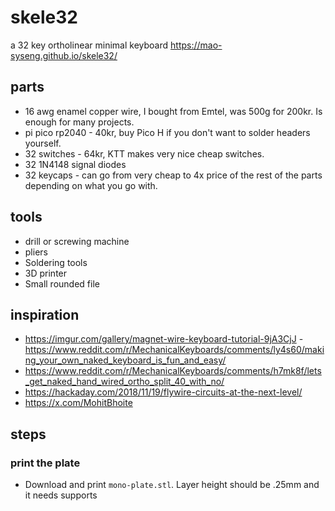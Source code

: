 # skele32
a 32 key ortholinear minimal keyboard
https://mao-syseng.github.io/skele32/

## parts
- 16 awg enamel copper wire, I bought from Emtel, was 500g for 200kr. Is enough for many projects. 
- pi pico rp2040 - 40kr, buy Pico H if you don't want to solder headers yourself.
- 32 switches - 64kr, KTT makes very nice cheap switches.
- 32 1N4148 signal diodes
- 32 keycaps - can go from very cheap to 4x price of the rest of the parts depending on what you go with.


## tools
- drill or screwing machine
- pliers
- Soldering tools
- 3D printer
- Small rounded file
  

## inspiration
- https://imgur.com/gallery/magnet-wire-keyboard-tutorial-9jA3CjJ - https://www.reddit.com/r/MechanicalKeyboards/comments/ly4s60/making_your_own_naked_keyboard_is_fun_and_easy/
- https://www.reddit.com/r/MechanicalKeyboards/comments/h7mk8f/lets_get_naked_hand_wired_ortho_split_40_with_no/
- https://hackaday.com/2018/11/19/flywire-circuits-at-the-next-level/
- https://x.com/MohitBhoite

## steps
### print the plate
- Download and print `mono-plate.stl`. Layer height should be .25mm and it needs supports
